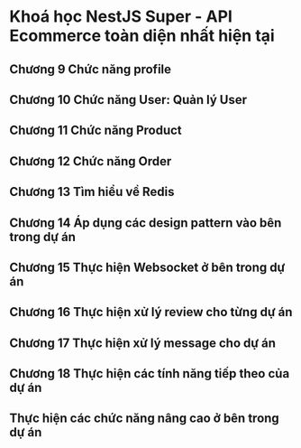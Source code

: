 # Khoá học NestJS Super - API Ecommerce toàn diện nhất hiện tại

## Chương 9 Chức năng profile

## Chương 10 Chức năng User: Quản lý User

## Chương 11 Chức năng Product

## Chương 12 Chức năng Order

## Chương 13 Tìm hiểu về Redis

## Chương 14 Áp dụng các design pattern vào bên trong dự án

## Chương 15 Thực hiện Websocket ở bên trong dự án

## Chương 16 Thực hiện xử lý review cho từng dự án

## Chương 17 Thực hiện xử lý message cho dự án

## Chương 18 Thực hiện các tính năng tiếp theo của dự án

## Thực hiện các chức năng nâng cao ở bên trong dự án

